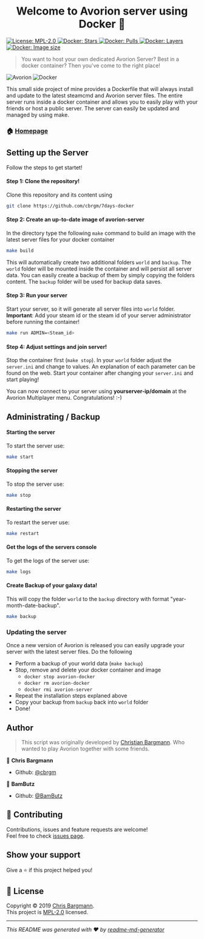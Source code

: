 <h1 align="center">Welcome to Avorion server using Docker 👋</h1>
<p>
  <a href="https://github.com/BamButz/docker-avorion/blob/master/LICENSE.md">
    <img alt="License: MPL-2.0" src="https://img.shields.io/github/license/bambutz/docker-avorion" target="_blank" />
  </a>
  <a href="https://hub.docker.com/r/bambutz/avorion">
    <img alt="Docker: Stars" src="https://img.shields.io/docker/stars/bambutz/avorion.svg" target="_blank" />
  </a>
  <a href="https://hub.docker.com/r/bambutz/avorion">
    <img alt="Docker: Pulls" src="https://img.shields.io/docker/pulls/bambutz/avorion.svg" target="_blank" />
  </a>
  <a href="https://hub.docker.com/r/bambutz/avorion">
    <img alt="Docker: Layers" src="https://img.shields.io/microbadger/layers/bambutz/avorion.svg" target="_blank" />
  </a>
  <a href="https://hub.docker.com/r/bambutz/avorion">
    <img alt="Docker: Image size" src="https://img.shields.io/microbadger/image-size/bambutz/avorion.svg" target="_blank" />
  </a>
</p>

> You want to host your own dedicated Avorion Server? Best in a docker container? Then you've come to the right place!

![Avorion](https://www.avorion.net/res/logo_done.png)
![Docker](https://www.segusoft.de/assets/img/technologies/docker-logo.png)

This small side project of mine provides a Dockerfile that will always install and update to the latest steamcmd and Avorion server files. The entire server runs inside a docker container and allows you to easily play with your friends or host a public server. The server can easily be updated and managed by using make.

### 🏠 [Homepage](https://github.com/BamButz/docker-avorion)

## Setting up the Server

Follow the steps to get startet!

#### Step 1: Clone the repository!

Clone this repository and its content using

```bash
git clone https://github.com/cbrgm/7days-docker
```

#### Step 2: Create an up-to-date image of avorion-server

In the directory type the following `make` command to build an image with the latest server files for your docker container

```bash
make build
```

This will automatically create two additional folders `world` and `backup`. The `world` folder will be mounted inside the container and will persist all server data. You can easily create a backup of them by simply copying the folders content. The `backup` folder will be used for backup data saves.

#### Step 3: Run your server

Start your server, so it will generate all server files into `world` folder. **Important**: Add your steam id or the steam id of your server administrator before running the container!

```bash
make run ADMIN=<Steam_id>
```

#### Step 4: Adjust settings and join server!

Stop the container first (`make stop`). In your `world` folder adjust the `server.ini` and change to values. An explanation of each parameter can be found on the web. Start your container after changing your `server.ini` and start playing!

You can now connect to your server using **yourserver-ip/domain** at the Avorion Multiplayer menu. Congratulations! :-)

## Administrating / Backup

#### Starting the server

To start the server use:

```bash
make start
```

#### Stopping the server

To stop the server use:

```bash
make stop
```

#### Restarting the server

To restart the server use:

```bash
make restart
```

#### Get the logs of the servers console

To get the logs of the server use:

```bash
make logs
```

#### Create Backup of your galaxy data!

This will copy the folder `world` to the `backup` directory with format "year-month-date-backup".

```bash
make backup
```

### Updating the server

Once a new version of Avorion is released you can easily upgrade your server with the latest server files.
Do the following

-   Perform a backup of your world data (`make backup`)
-   Stop, remove and delete your docker container and image
    -   `docker stop avorion-docker`
    -   `docker rm avorion-docker`
    -   `docker rmi avorion-server`
-   Repeat the installation steps explaned above
-   Copy your backup from `backup` back into `world` folder
-   Done!

## Author

> This script was originally developed by [Christian Bargmann](https://github.com/cbrgm). Who wanted to play Avorion together with some friends.

👤 **Chris Bargmann**

* Github: [@cbrgm](https://github.com/cbrgm)

👤 **BamButz**

* Github: [@BamButz](https://github.com/BamButz)

## 🤝 Contributing

Contributions, issues and feature requests are welcome!<br />Feel free to check [issues page](https://github.com/BamButz/docker-avorion/issues).

## Show your support

Give a ⭐️ if this project helped you!

## 📝 License

Copyright © 2019 [Chris Bargmann](https://github.com/cbrgm).<br />
This project is [MPL-2.0](https://github.com/BamButz/docker-avorion/blob/master/LICENSE.md) licensed.

***
_This README was generated with ❤️ by [readme-md-generator](https://github.com/kefranabg/readme-md-generator)_
